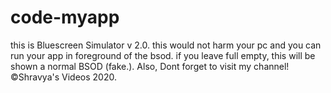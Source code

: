 # code-myapp
this is Bluescreen Simulator v 2.0. this would not harm your pc and you can run your  app in foreground of the bsod. if you leave full empty, this will be shown a normal BSOD (fake.). Also, Dont forget to visit my channel! ©Shravya's Videos 2020.
